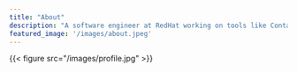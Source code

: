 ```yaml
---
title: "About"
description: "A software engineer at RedHat working on tools like Containers, Kubernetes and OpenShift. Currently contributing to Tekton."
featured_image: '/images/about.jpeg'
---
```

{{< figure src="/images/profile.jpg" >}}
